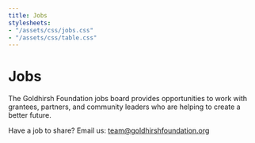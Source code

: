 ```yaml
---
title: Jobs
stylesheets:
- "/assets/css/jobs.css"
- "/assets/css/table.css"
---
```


Jobs
===========

The Goldhirsh Foundation jobs board provides opportunities to work with grantees, partners, and community leaders who are helping to create a better future.


<!--
<table>
<thead>
<tr>
  <th scope="col">Position</th>
  <th scope="col">Organization</th>
  <th scope="col">Location</th>
  <th scope="col">Date Posted</th>
</tr>
</thead>
<tbody>

<tr>
  <th scope="row"><a href="https://la2050.org/jobs/2460">Development and Partnership Manager/Lead</a></th>
  <td>The Wellbeing Project</td>
  <td>Los Angeles, CA</td>
  <td>November 30, 2020</td>
</tr>


<tr>
  <th scope="row"><a href="https://la2050.org/jobs/2460">Assistant to the President</a></th>
  <td>Goldhirsh Foundation</td>
  <td>Los Angeles, CA</td>
  <td>January 13, 2020</td>
</tr>

</tbody>
</table>
-->
 
  

 





Have a job to share? Email us: <a href="mailto:team@goldhirshfoundation.org">team@goldhirshfoundation.org</a>


